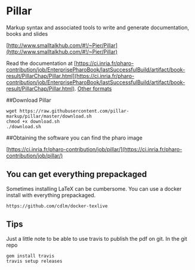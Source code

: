 # Pillar

Markup syntax and associated tools to write and generate documentation, books and slides

[http://www.smalltalkhub.com/#!/~Pier/Pillar](http://www.smalltalkhub.com/#!/~Pier/Pillar)

Read the documentation at [https://ci.inria.fr/pharo-contribution/job/EnterprisePharoBook/lastSuccessfulBuild/artifact/book-result/PillarChap/Pillar.html](https://ci.inria.fr/pharo-contribution/job/EnterprisePharoBook/lastSuccessfulBuild/artifact/book-result/PillarChap/Pillar.html).
[Other formats](https://ci.inria.fr/pharo-contribution/job/EnterprisePharoBook/lastSuccessfulBuild/artifactbook-result/PillarChap/)

##Download Pillar

```
wget https://raw.githubusercontent.com/pillar-markup/pillar/master/download.sh
chmod +x download.sh
./download.sh
```
##Obtaining the software
you can find the pharo image 

[https://ci.inria.fr/pharo-contribution/job/pillar/](https://ci.inria.fr/pharo-contribution/job/pillar/)

## You can get everything prepackaged

Sometimes installing LaTeX can be cumbersome. You can use a docker install with everything prepackaged. 

```
https://github.com/cdlm/docker-texlive
```

## Tips

Just a little note to be able to use travis to publish the pdf on git. 
In the git repo

```
gem install travis
travis setup releases
```
